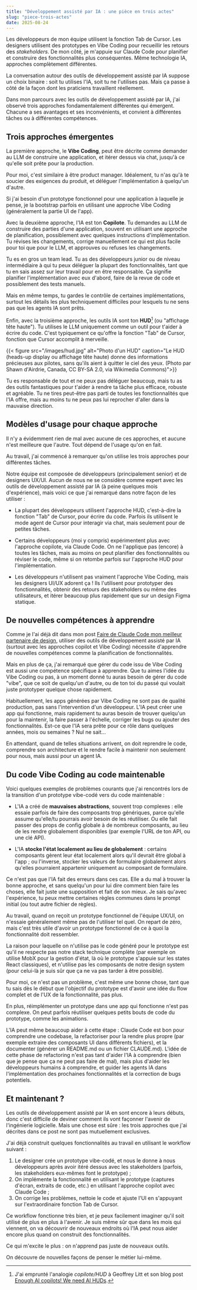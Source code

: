 ```yaml
---
title: "Développement assisté par IA : une pièce en trois actes"
slug: "piece-trois-actes"
date: 2025-08-24
---
```


Les développeurs de mon équipe utilisent la fonction Tab de Cursor. Les designers utilisent des prototypes en Vibe Coding pour recueillir les retours des _stakeholders_. De mon côté, je m'appuie sur Claude Code pour planifier et construire des fonctionnalités plus conséquentes. Même technologie IA, approches complètement différentes.

La conversation autour des outils de développement assisté par IA suppose un choix binaire : soit tu utilises l'IA, soit tu ne l'utilises pas. Mais ça passe à côté de la façon dont les praticiens travaillent réellement.

Dans mon parcours avec les outils de développement assisté par IA, j'ai observé trois approches fondamentalement différentes qui émergent. Chacune a ses avantages et ses inconvénients, et convient à différentes tâches ou à différentes compétences.

## Trois approches émergentes

La première approche, le **Vibe Coding**, peut être décrite comme demander au LLM de construire une application, et itérer dessus via chat, jusqu'à ce qu'elle soit prête pour la production.

Pour moi, c'est similaire à être product manager. Idéalement, tu n'as qu'à te soucier des exigences du produit, et déléguer l'implémentation à quelqu'un d'autre.

Si j'ai besoin d'un prototype fonctionnel pour une application à laquelle je pense, je la bootstrap parfois en utilisant une approche Vibe Coding (généralement la partie UI de l'app).

Avec la deuxième approche, l'IA est ton **Copilote**. Tu demandes au LLM de construire des parties d'une application, souvent en utilisant une approche de planification, possiblement avec quelques instructions d'implémentation. Tu révises les changements, corrige manuellement ce qui est plus facile pour toi que pour le LLM, et approuves ou refuses les changements.

Tu es en gros un team lead. Tu as des développeurs junior ou de niveau intermédiaire à qui tu peux déléguer la plupart des fonctionnalités, tant que tu en sais assez sur leur travail pour en être responsable. Ça signifie planifier l'implémentation avec eux d'abord, faire de la revue de code et possiblement des tests manuels.

Mais en même temps, tu gardes le contrôle de certaines implémentations, surtout les détails les plus techniquement difficiles pour lesquels tu ne sens pas que les agents IA sont prêts.

Enfin, avec la troisième approche, les outils IA sont ton **HUD**[^hud] (ou "affichage tête haute"). Tu utilises le LLM uniquement comme un outil pour t'aider à écrire du code. C'est typiquement ce qu'offre la fonction "Tab" de Cursor, fonction que Cursor accomplit à merveille.

[^hud]: J'ai emprunté l'analogie _copilote/HUD_ à Geoffrey Litt et son blog post [Enough AI copilots! We need AI HUDs](https://www.geoffreylitt.com/2025/07/27/enough-ai-copilots-we-need-ai-huds).

{{< figure
src="/images/hud.jpg"
alt="Photo d'un HUD"
caption="Le HUD (heads-up display ou affichage tête haute) donne des informations précieuses aux pilotes, sans qu'ils aient à quitter le ciel des yeux. (Photo par Shawn d'Airdrie, Canada, CC BY-SA 2.0, via Wikimedia Commons)">}}

Tu es responsable de tout et ne peux pas déléguer beaucoup, mais tu as des outils fantastiques pour t'aider à rendre ta tâche plus efficace, robuste et agréable. Tu ne tires peut-être pas parti de toutes les fonctionnalités que l'IA offre, mais au moins tu ne peux pas lui reprocher d'aller dans la mauvaise direction.

## Modèles d'usage pour chaque approche

Il n'y a évidemment rien de mal avec aucune de ces approches, et aucune n'est meilleure que l'autre. Tout dépend de l'usage qu'on en fait.

Au travail, j'ai commencé à remarquer qu'on utilise les trois approches pour différentes tâches.

Notre équipe est composée de développeurs (principalement senior) et de designers UX/UI. Aucun de nous ne se considère comme expert avec les outils de développement assisté par IA (à peine quelques mois d'expérience), mais voici ce que j'ai remarqué dans notre façon de les utiliser :

- La plupart des développeurs utilisent l'approche HUD, c'est-à-dire la fonction "Tab" de Cursor, pour écrire du code. Parfois ils utilisent le mode agent de Cursor pour interagir via chat, mais seulement pour de petites tâches.

- Certains développeurs (moi y compris) expérimentent plus avec l'approche copilote, via Claude Code. On ne l'applique pas (encore) à toutes les tâches, mais au moins on peut planifier des fonctionnalités ou réviser le code, même si on retombe parfois sur l'approche HUD pour l'implémentation.

- Les développeurs n'utilisent pas vraiment l'approche Vibe Coding, mais les designers UI/UX adorent ça ! Ils l'utilisent pour prototyper des fonctionnalités, obtenir des retours des stakeholders ou même des utilisateurs, et itérer beaucoup plus rapidement que sur un design Figma statique.

## De nouvelles compétences à apprendre

Comme je l'ai déjà dit dans mon post [Faire de Claude Code mon meilleur partenaire de design](/fr/partenaire-design), utiliser des outils de développement assisté par IA (surtout avec les approches copilot et Vibe Coding) nécessite d'apprendre de nouvelles compétences comme la planification de fonctionnalités.

Mais en plus de ça, j'ai remarqué que gérer du code issu de Vibe Coding est aussi une compétence spécifique à apprendre. Que tu aimes l'idée du Vibe Coding ou pas, à un moment donné tu auras besoin de gérer du code "vibe", que ce soit de quelqu'un d'autre, ou de ton toi du passé qui voulait juste prototyper quelque chose rapidement.

Habituellement, les apps générées par Vibe Coding ne sont pas de qualité production, pas sans l'intervention d'un développeur. L'IA peut créer une app qui fonctionne, mais rapidement tu auras besoin de trouver quelqu'un pour la maintenir, la faire passer à l'échelle, corriger les bugs ou ajouter des fonctionnalités. Est-ce que l'IA sera prête pour ce rôle dans quelques années, mois ou semaines ? Nul ne sait…

En attendant, quand de telles situations arrivent, on doit reprendre le code, comprendre son architecture et le rendre facile à maintenir non seulement pour nous, mais aussi pour un agent IA.

## Du code Vibe Coding au code maintenable

Voici quelques exemples de problèmes courants que j'ai rencontrés lors de la transition d'un prototype vibe-codé vers du code maintenable :

- L'IA a créé de **mauvaises abstractions**, souvent trop complexes : elle essaie parfois de faire des composants trop génériques, parce qu'elle assume qu'elle/tu pourrais avoir besoin de les réutiliser. Ou elle fait passer des props de config globale à de nombreux composants, au lieu de les rendre globalement disponibles (par exemple l'URL de ton API, ou une clé API).

- L'IA **stocke l'état localement au lieu de globalement** : certains composants gèrent leur état localement alors qu'il devrait être global à l'app ; ou l'inverse, stocker les valeurs de formulaire globalement alors qu'elles pourraient appartenir uniquement au composant de formulaire.

Ce n'est pas que l'IA fait des erreurs dans ces cas. Elle a du mal à trouver la bonne approche, et sans quelqu'un pour lui dire comment bien faire les choses, elle fait juste une supposition et fait de son mieux. Je sais qu'avec l'expérience, tu peux mettre certaines règles communes dans le prompt initial (ou tout autre fichier de règles).

Au travail, quand on reçoit un prototype fonctionnel de l'équipe UX/UI, on n'essaie généralement même pas de l'utiliser tel quel. On repart de zéro, mais c'est très utile d'avoir un prototype fonctionnel de ce à quoi la fonctionnalité doit ressembler.

La raison pour laquelle on n'utilise pas le code généré pour le prototype est qu'il ne respecte pas notre stack technique complète (par exemple on utilise MobX pour la gestion d'état, là où le prototype s'appuie sur les states React classiques), et n'utilise pas les composants de notre design system (pour celui-là je suis sûr que ça ne va pas tarder à être possible).

Pour moi, ce n'est pas un problème, c'est même une bonne chose, tant que tu sais dès le début que l'objectif du prototype est d'avoir une idée du flow complet et de l'UX de la fonctionnalité, pas plus.

En plus, réimplémenter un prototype dans une app qui fonctionne n'est pas complexe. On peut parfois réutiliser quelques petits bouts de code du prototype, comme les animations.

L'IA peut même beaucoup aider à cette étape : Claude Code est bon pour comprendre une codebase, la refactoriser pour la rendre plus propre (par exemple extraire des composants UI dans différents fichiers), et la documenter (générer un README.md ou un fichier CLAUDE.md). L'idée de cette phase de refactoring n'est pas tant d'aider l'IA à comprendre (bien que je pense que ça ne peut pas faire de mal), mais plus d'aider les développeurs humains à comprendre, et guider les agents IA dans l'implémentation des prochaines fonctionnalités et la correction de bugs potentiels.

## Et maintenant ?

Les outils de développement assisté par IA en sont encore à leurs débuts, donc c'est difficile de deviner comment ils vont façonner l'avenir de l'ingénierie logicielle. Mais une chose est sûre : les trois approches que j'ai décrites dans ce post ne sont pas mutuellement exclusives.

J'ai déjà construit quelques fonctionnalités au travail en utilisant le workflow suivant :

1. Le designer crée un prototype vibe-codé, et nous le donne à nous développeurs après avoir itéré dessus avec les stakeholders (parfois, les stakeholders eux-mêmes font le prototype) ;
2. On implémente la fonctionnalité en utilisant le prototype (captures d'écran, extraits de code, etc.) en utilisant l'approche copilot avec Claude Code ;
3. On corrige les problèmes, nettoie le code et ajuste l'UI en s'appuyant sur l'extraordinaire fonction Tab de Cursor.

Ce workflow fonctionne très bien, et je peux facilement imaginer qu'il soit utilisé de plus en plus à l'avenir. Je suis même sûr que dans les mois qui viennent, on va découvrir de nouveaux endroits où l'IA peut nous aider encore plus quand on construit des fonctionnalités.

Ce qui m'excite le plus : on n'apprend pas juste de nouveaux outils.

On découvre de nouvelles façons de penser le métier lui-même.
